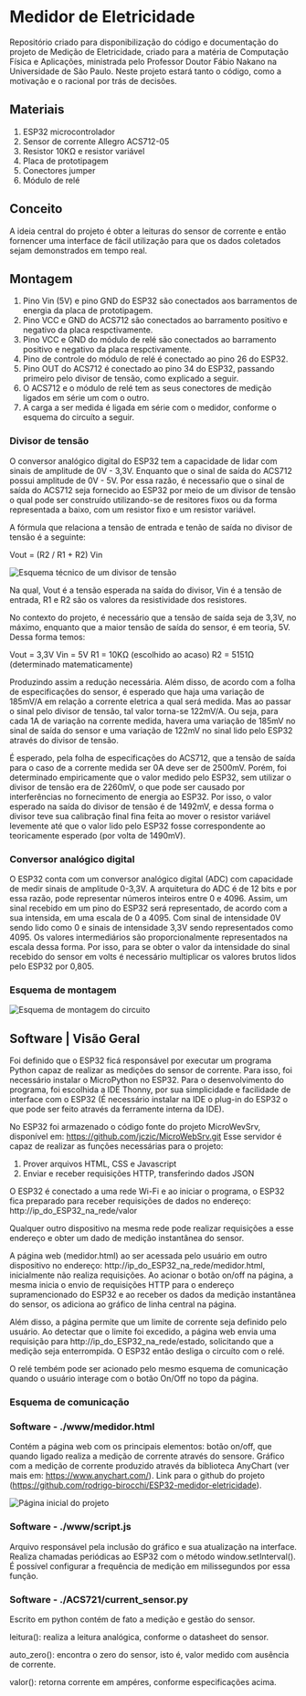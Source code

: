 # Medidor de Eletricidade

Repositório criado para disponibilização do código e documentação do projeto de Medição de Eletricidade, criado para a matéria de Computação Física e Aplicações, ministrada pelo Professor Doutor Fábio Nakano na Universidade de São Paulo. Neste projeto estará tanto o código, como a motivação e o racional por trás de decisões.

## Materiais

1. ESP32 microcontrolador
2. Sensor de corrente Allegro ACS712-05
3. Resistor 10KΩ e resistor variável
4. Placa de prototipagem
5. Conectores jumper
6. Módulo de relé

## Conceito

A ideia central do projeto é obter a leituras do sensor de corrente e então fornencer uma interface de fácil utilização para que os dados coletados sejam demonstrados em tempo real.

## Montagem

1. Pino Vin (5V) e pino GND do ESP32 são conectados aos barramentos de energia da placa de prototipagem.
2. Pino VCC e GND do ACS712 são conectados ao barramento positivo e negativo da placa respctivamente.
3. Pino VCC e GND do módulo de relé são conectados ao barramento positivo e negativo da placa respctivamente.
4. Pino de controle do módulo de relé é conectado ao pino 26 do ESP32.
5. Pino OUT do ACS712 é conectado ao pino 34 do ESP32, passando primeiro pelo divisor de tensão, como explicado a seguir.
6. O ACS712 e o módulo de relé tem as seus conectores de medição ligados em série um com o outro.
7. A carga a ser medida é ligada em série com o medidor, conforme o esquema do circuíto a seguir.

### Divisor de tensão

O conversor analógico digital do ESP32 tem a capacidade de lidar com sinais de amplitude de 0V - 3,3V. Enquanto que o sinal de saída do ACS712 possui amplitude de 0V - 5V. Por essa razão, é necessaŕio que o sinal de saída do ACS712 seja fornecido ao ESP32 por meio de um divisor de tensão o qual pode ser construído utilizando-se de resitores fixos ou da forma representada a baixo, com um resistor fixo e um resistor variável.

A fórmula que relaciona a tensão de entrada e tenão de saída no divisor de tensão é a seguinte:

Vout = (R2 / R1 + R2) Vin

![Esquema técnico de um divisor de tensão](assets/image.png)

Na qual, Vout é a tensão esperada na saída do divisor, Vin é a tensão de entrada, R1 e R2 são os valores da resistividade dos resistores.

No contexto do projeto, é necessário que a tensão de saída seja de 3,3V, no máximo, enquanto que a maior tensão de saída do sensor, é em teoria, 5V. Dessa forma temos:

 Vout = 3,3V
 Vin = 5V
 R1 = 10KΩ (escolhido ao acaso)
 R2 = 5151Ω (determinado matematicamente)

Produzindo assim a redução necessária. Além disso, de acordo com a folha de especificações do sensor, é esperado que haja uma variação de 185mV/A em relação a corrente eletrica a qual será medida. Mas ao passar o sinal pelo divisor de tensão, tal valor torna-se 122mV/A. Ou seja, para cada 1A de variação na corrente medida, havera uma variação de 185mV no sinal de saída do sensor e uma variação de 122mV no sinal lido pelo ESP32 através do divisor de tensão.

É esperado, pela folha de especificações do ACS712, que a tensão de saída para o caso de a corrente medida ser 0A deve ser de 2500mV. Porém, foi determinado empiricamente que o valor medido pelo ESP32, sem utilizar o divisor de tensão era de 2260mV, o que pode ser causado por interferências no fornecimento de energia ao ESP32. Por isso, o valor esperado na saída do divisor de tensão é de 1492mV, e dessa forma o divisor teve sua calibração final fina feita ao mover o resistor variável levemente até que o valor lido pelo ESP32 fosse correspondente ao teoricamente esperado (por volta de 1490mV).

### Conversor analógico digital

O ESP32 conta com um conversor analógico digital (ADC) com capacidade de medir sinais de amplitude 0-3,3V. A arquitetura do ADC é de 12 bits e por essa razão, pode representar números inteiros entre 0 e 4096. Assim, um sinal recebido em um pino do ESP32 será representado, de acordo com a sua intensida, em uma escala de 0 a 4095. Com sinal de intensidade 0V sendo lido como 0 e sinais de intensidade 3,3V sendo representados como 4095. Os valores intermediários são proporcionalmente representados na escala dessa forma. Por isso, para se obter o valor da intensidade do sinal recebido do sensor em volts é necessário multiplicar os valores brutos lidos pelo ESP32 por 0,805.

### Esquema de montagem

![Esquema de montagem do circuito](assets/esquema_eletrico.jpg)

## Software | Visão Geral

Foi definido que o ESP32 ficá responsável por executar um programa Python capaz de realizar as medições do sensor de corrente. Para isso, foi necessário instalar o MicroPython no ESP32. Para o desenvolvimento do programa, foi escolhida a IDE Thonny, por sua simplicidade e facilidade de interface com o ESP32 (É necessário instalar na IDE o plug-in do ESP32 o que pode ser feito através da ferramente interna da IDE).

No ESP32 foi armazenado o código fonte do projeto MicroWevSrv, disponível em: https://github.com/jczic/MicroWebSrv.git
Esse servidor é capaz de realizar as funções necessárias para o projeto:

1. Prover arquivos HTML, CSS e Javascript
2. Enviar e receber requisições HTTP, transferindo dados JSON

O ESP32 é conectado a uma rede Wi-Fi e ao iniciar o programa, o ESP32 fica preparado para receber requisições de dados no endereço: 
http://ip_do_ESP32_na_rede/valor

Qualquer outro dispositivo na mesma rede pode realizar requisições a esse endereço e obter um dado de medição instantânea do sensor. 

A página web (medidor.html) ao ser acessada pelo usuário em outro dispositivo no endereço: http://ip_do_ESP32_na_rede/medidor.html, inicialmente não realiza requisições. Ao acionar o botão on/off na página, a mesma inicia o envio de requisições HTTP para o endereço supramencionado do ESP32 e ao receber os dados da medição instantânea do sensor, os adiciona ao gráfico de linha central na página.

Além disso, a página permite que um limite de corrente seja definido pelo usuário. Ao detectar que o limite foi excedido, a página web envia uma requisição para 
http://ip_do_ESP32_na_rede/estado, solicitando que a medição seja enterrompida. O ESP32 então desliga o circuíto com o relé.

O relé tembém pode ser acionado pelo mesmo esquema de comunicação quando o usuário interage com o botão On/Off no topo da página.

### Esquema de comunicação


### Software - ./www/medidor.html

Contém a página web com os principais elementos: botão on/off, que quando ligado realiza a medição de corrente através do sensore. Gráfico com a medição de corrente produzido através da biblioteca AnyChart (ver mais em: https://www.anychart.com/). Link para o github do projeto (https://github.com/rodrigo-birocchi/ESP32-medidor-eletricidade).

![Página inicial do projeto](assets/inicial.png)

### Software - ./www/script.js

Arquivo responsável pela inclusão do gráfico e sua atualização na interface. Realiza chamadas periódicas ao ESP32 com o método window.setInterval(). É possível configurar a frequência de medição em milissegundos por essa função.

### Software - ./ACS721/current_sensor.py

Escrito em python contém de fato a medição e gestão do sensor.

leitura(): realiza a leitura analógica, conforme o datasheet do sensor.

auto_zero(): encontra o zero do sensor, isto é, valor medido com ausência de corrente.

valor(): retorna corrente em ampéres, conforme especificações acima.